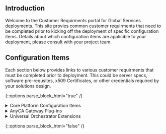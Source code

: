 ## Introduction
Welcome to the Customer Requirments portal for Global Services deployments.  This site provies common customer requirments that need to be completed prior to kicking off the deployment of specific configuration items.  Details about which configuration items are applicible to your deployment, please consult with your project team.

## Configuration Items
Each section below provides links to various customer requirments that must be completed prior to deployment.  This could be server specs, software pre-requsites, x509 Certificates, or other credentials required by your solutions design. 

{::options parse_block_html="true" /}

<details markdown="1">
<summary markdown="1">
    Core Platform Configuration Items
</summary>
### Core Platform Configuration Items
The following configuration items relate to the installation and configuration of the core platform components.  These configuration items should be reviewed and understood prior to completion of addtional configuration items.
<hr>
<br/>

|Configuration Item |Description |Customer Requirments |Tags|
|:------------------|:------------------|:------------------|:----------|
|Platform Install |The core Keyfactor Command Platform is to be hosted by the customer on their own infrastructure.   | [Server Requirments](https://software.keyfactor.com/Core-OnPrem/current/Content/InstallingServer/Main/System%20Requirements.htm){:target="_blank" rel="noopener"}<br/><br/>[Addtional Customer Responsibilities](https://software.keyfactor.com/Core-OnPrem/current/Content/InstallingServer/Main/Planning%20for%20Keyfactor.htm){:target="_blank" rel="noopener"}|
|Universal Orchestrator Base Install|The Universal Orchestrator Service is installed locally and communicates to Command to execute SSL Discovery & Certificate Store jobs|[Server Requirements](https://software.keyfactor.com/Core-OnPrem/current/Content/InstallingAgents/NetCoreOrchestrator/SystemRequirements.htm){:target="_blank" rel="noopener"}<br/><br/>[Addtional Customer Responsibilities](https://software.keyfactor.com/Core-OnPrem/current/Content/InstallingAgents/NetCoreOrchestrator/Preparing.htm){:target="_blank" rel="noopener"}|
|AnyCA Gateway Install|The AnyCA Gateway enables synchronization and enrollment access to public and third party CAs.|[Server Requirements](https://software.keyfactor.com/Guides/AnyGateway_Generic/Content/AnyGateway/SystemRequirements.htm){:target="_blank" rel="noopener"}<br/><br/>[Addtional Customer Responsibilities](https://software.keyfactor.com/Guides/AnyGateway_Generic/Content/AnyGateway/Preparing.htm){:target="_blank" rel="noopener"}|

</details>



<details markdown="1">
<summary markdown="span">AnyCA Gateway Plug-ins</summary>
This section relates to exension of the AnyCA Gateway with specific integration components.  These components are installed and configured within the base install referenced above.  For more information about the AnyCA Gateway, visit the product documentation.

[AnyCA Gateway REST](https://software.keyfactor.com/Guides/AnyCAGatewayREST/Content/AnyCAGatewayREST/Introduction.htm){:target="_blank" rel="noopener"} 

[AnyCA Gateway DCOM](https://software.keyfactor.com/Guides/AnyGateway_Generic/Content/AnyGateway/Introduction.htm){:target="_blank" rel="noopener"}
<hr/>
<br/>

|Configuration Item |Description |Customer Requirments |Tags|
|:------------------|:------------------|:------------------|:----------|
|**AnyCA Gateway Plug-in:** Digicert Cert Central|This AnyCA Gateway Plug-in enables access to Digicert's Cert Central platform.|[Extension Requirements](https://github.com/Keyfactor/digicert-certcentral-caplugin?tab=readme-ov-file#prerequisites){:target="_blank" rel="noopener"}|
|**AnyCA Gateway Plug-in:** Sectigo Certificate Manager|This AnyCA Gateway Plug-in enables access to Sectigo's Certificate Manager Platform|[Extenstion Requirments](https://github.com/Keyfactor/sectigo-certmanager-cagateway?tab=readme-ov-file#prerequisites){:target="_blank" rel="noopener"}|

</details>



<details markdown="1">
<summary markdown="span">Universal Orchestrator Extensions</summary>
This section relates to the installation and configuration of various orchestrator extensions that provide addtional capabilies to the orchestrator framework.  For more inforamtion about the Universal Orchestrator, visit the product documenation

[Universal Orchestrator](https://software.keyfactor.com/Core-OnPrem/current/Content/InstallingAgents/Introduction.htm){:target="_blank" rel="noopener"}
<hr/>
<br/>

|Configuration Item |Description |Customer Requirments |Tags|
|:------------------|:------------------|:------------------|:----------|
|**Orchestrator Extension:** Azure Application Gateway|This extension enables the creation and management of certificate stores linked to the Azure Application Gateway.  This extension supports both certificates and certificates with bindings| [Extension Requirments](https://github.com/Keyfactor/azure-appgateway-orchestrator?tab=readme-ov-file#installation){:target="_blank" rel="noopener"}|
|**Orchestrator Extension:** Remote File Orchestrator|This extension supports numerous file based certificate store types including JKS, PEM, DER, and PKCS12.| [Extension Requirments](https://github.com/Keyfactor/remote-file-orchestrator?tab=readme-ov-file#requirements--prerequisites){:target="_blank" rel="noopener"}|
|**Orchestrator Extension:** IIS Orchestrator|This extension supports the inventory and management of the Windows Local Machine Certificate Stores (e.g. Personal, Trusted Roots, and Web Hosting)|[Extension Requirments](https://github.com/Keyfactor/iis-orchestrator?tab=readme-ov-file#wincertstore-orchestrator-configuration){:target="_blank" rel="noopener"}|

</details>

{::options parse_block_html="false" /}

